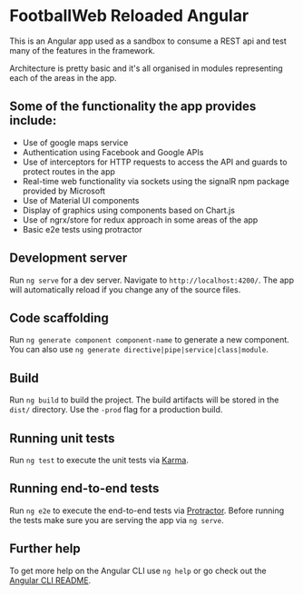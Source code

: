 # FootballWeb Reloaded Angular

This is an Angular app used as a sandbox to consume a REST api and test many of the features in the framework.

Architecture is pretty basic and it's all organised in modules representing each of the areas in the app.

## Some of the functionality the app provides include:
* Use of google maps service
* Authentication using Facebook and Google APIs
* Use of interceptors for HTTP requests to access the API and guards to protect routes in the app
* Real-time web functionality via sockets using the signalR npm package provided by Microsoft
* Use of Material UI components
* Display of graphics using components based on Chart.js
* Use of ngrx/store for redux approach in some areas of the app
* Basic e2e tests using protractor

## Development server

Run `ng serve` for a dev server. Navigate to `http://localhost:4200/`. The app will automatically reload if you change any of the source files.

## Code scaffolding

Run `ng generate component component-name` to generate a new component. You can also use `ng generate directive|pipe|service|class|module`.

## Build

Run `ng build` to build the project. The build artifacts will be stored in the `dist/` directory. Use the `-prod` flag for a production build.

## Running unit tests

Run `ng test` to execute the unit tests via [Karma](https://karma-runner.github.io).

## Running end-to-end tests

Run `ng e2e` to execute the end-to-end tests via [Protractor](http://www.protractortest.org/).
Before running the tests make sure you are serving the app via `ng serve`.

## Further help

To get more help on the Angular CLI use `ng help` or go check out the [Angular CLI README](https://github.com/angular/angular-cli/blob/master/README.md).
